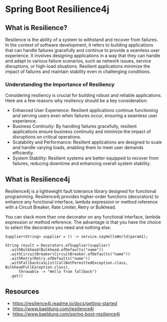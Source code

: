 # Spring Boot Resilience4j

## What is Resilience?
Resilience is the ability of a system to withstand and recover from failures. In the context of software development, it refers to building applications that can handle failures gracefully and continue to provide a seamless user experience. It involves designing applications in a way that they can handle and adapt to various failure scenarios, such as network issues, service disruptions, or high-load situations. Resilient applications minimize the impact of failures and maintain stability even in challenging conditions.

### Understanding the Importance of Resiliency
Considering resiliency is crucial for building robust and reliable applications. Here are a few reasons why resiliency should be a key consideration:

* Enhanced User Experience: Resilient applications continue functioning and serving users even when failures occur, ensuring a seamless user experience.
* Business Continuity: By handling failures gracefully, resilient applications ensure business continuity and minimize the impact of disruptions on critical operations.
* Scalability and Performance: Resilient applications are designed to scale and handle varying loads, enabling them to meet user demands efficiently.
* System Stability: Resilient systems are better equipped to recover from failures, reducing downtime and enhancing overall system stability.

## What is Resilience4j
Resilience4j is a lightweight fault tolerance library designed for functional programming. Resilience4j provides higher-order functions (decorators) to enhance any functional interface, lambda expression or method reference with a Circuit Breaker, Rate Limiter, Retry or Bulkhead. 

You can stack more than one decorator on any functional interface, lambda expression or method reference. The advantage is that you have the choice to select the decorators you need and nothing else.

```
Supplier<String> supplier = () -> service.sayHelloWorld(param1);

String result = Decorators.ofSupplier(supplier)
  .withBulkhead(Bulkhead.ofDefaults("name"))
  .withCircuitBreaker(CircuitBreaker.ofDefaults("name"))
  .withRetry(Retry.ofDefaults("name"))
  .withFallback(asList(CallNotPermittedException.class, BulkheadFullException.class),  
      throwable -> "Hello from fallback")
  .get()
```


## Resources
* https://resilience4j.readme.io/docs/getting-started
* https://www.baeldung.com/resilience4j
* https://www.baeldung.com/spring-boot-resilience4j